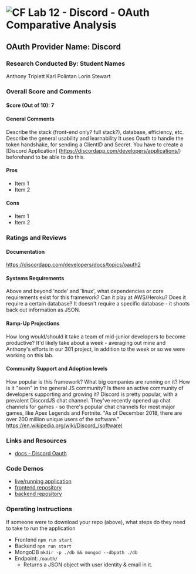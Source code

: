 ![CF](http://i.imgur.com/7v5ASc8.png) Lab 12 - Discord - OAuth Comparative Analysis
================================================================

## OAuth Provider Name: Discord

### Research Conducted By: Student Names
Anthony Triplett
Karl Polintan
Lorin Stewart

### Overall Score and Comments
#### Score (Out of 10): 7
#### General Comments
Describe the stack (front-end only? full stack?), database, efficiency, etc. Describe the general usability and learnability
It uses Oauth to handle the token handshake, for sending a ClientID and Secret. You have to create a [Discord Application] (https://discordapp.com/developers/applications/) beforehand to be able to do this.

#### Pros
* Item 1
* Item 2

#### Cons
* Item 1
* Item 2

### Ratings and Reviews
#### Documentation
https://discordapp.com/developers/docs/topics/oauth2


#### Systems Requirements
Above and beyond 'node' and 'linux', what dependencies or core requirements exist for this framework?  Can it play at AWS/Heroku?  Does it require a certain database?
It doesn't require a specific database - it shoots back out information as JSON. 

#### Ramp-Up Projections
How long would/should it take a team of mid-junior developers to become productive?
It'd likely take about a week - averaging out mine and Anthony's efforts in our 301 project, in addition to the week or so we were working on this lab.

#### Community Support and Adoption levels
How popular is this framework? What big companies are running on it? How is it "seen" in the general JS community?  Is there an active community of developers supporting and growing it?
Discord is pretty popular, with a prevalent DiscordJS chat channel. They've recently opened up chat channels for games - so there's popular chat channels for most major games, like Apex Legends and Fortnite.
"As of December 2018, there are over 200 million unique users of the software." https://en.wikipedia.org/wiki/Discord_(software)


### Links and Resources
* [docs - Discord Oauth](https://discordapp.com/developers/docs/topics/oauth2)

### Code Demos
* [live/running application](https://lab-12-401n12js-backend-atkpls.herokuapp.com/)
* [frontend repository](https://github.com/polink/lab-12-frontend-401n12-JS-ATKPLS/)
* [backend repository](https://github.com/polink/lab-12-backend-401n12-JS-ATKPLS/)

### Operating Instructions
If someone were to download your repo (above), what steps do they need to take to run the application
* Frontend `npm run start`
* Backend `npm run start`
* MongoDB `mkdir -p ./db && mongod --dbpath ./db`
* Endpoint: `/oauth/`
  * Returns a JSON object with user identity & email in it. 
